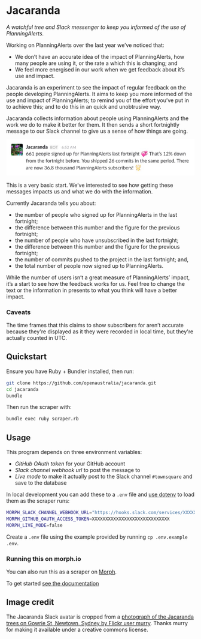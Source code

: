 # Jacaranda

*A watchful tree and Slack messenger to keep you informed of the use of PlanningAlerts.*

Working on PlanningAlerts over the last year we’ve noticed that:

* We don’t have an accurate idea of the impact of PlanningAlerts, how many people are using it, or the rate a which this is changing; and
* We feel more energised in our work when we get feedback about it’s use and impact.

Jacaranda is an experiment to see the impact of regular feedback on the people developing PlanningAlerts. It aims to keep you more informed of the use and impact of PlanningAlerts; to remind you of the effort you’ve put in to achieve this; and to do this in an quick and unobtrusive way.

Jacaranda collects information about people using PlanningAlerts and the work we do to make it better for them. It then sends a short fortnightly message to our Slack channel to give us a sense of how things are going.

![Image of slack message from Jacaranda](screenshot.jpg)

This is a very basic start. We’ve interested to see how getting these messages impacts us and what we do with the information.

Currently Jacaranda tells you about:

* the number of people who signed up for PlanningAlerts in the last fortnight;
* the difference between this number and the figure for the previous fortnight;
* the number of people who have unsubscribed in the last fortnight;
* the difference between this number and the figure for the previous fortnight;
* the number of commits pushed to the project in the last fortnight; and,
* the total number of people now signed up to PlanningAlerts.

While the number of users isn’t a great measure of PlanningAlerts’ impact, it’s a start to see how the feedback works for us. Feel free to change the text or the information in presents to what you think will have a better impact.

### Caveats

The time frames that this claims to show subscribers for aren’t accurate because they're displayed as it they were recorded in local time, but they're actually counted in UTC.

## Quickstart

Ensure you have Ruby + Bundler installed, then run:

``` bash
git clone https://github.com/openaustralia/jacaranda.git
cd jacaranda
bundle
```

Then run the scraper with:

``` bash
bundle exec ruby scraper.rb
```

## Usage

This program depends on three environment variables:

* *GitHub OAuth token* for your GitHub account
* *Slack channel webhook url* to post the message to
* *Live mode* to make it actually post to the Slack channel `#townsquare` and save to the database

In local development you can add these to a `.env` file and [use dotenv](https://github.com/bkeepers/dotenv) to load them as the scraper runs:

``` bash
MORPH_SLACK_CHANNEL_WEBHOOK_URL="https://hooks.slack.com/services/XXXXXXXXXXXXX"
MORPH_GITHUB_OAUTH_ACCESS_TOKEN=XXXXXXXXXXXXXXXXXXXXXXXXXXXXX
MORPH_LIVE_MODE=false
```

Create a `.env` file using the example provided by running `cp .env.example .env`.

### Running this on morph.io

You can also run this as a scraper on [Morph](https://morph.io).

To get started [see the documentation](https://morph.io/documentation)

## Image credit

The Jacaranda Slack avatar is cropped from a [photograph of the Jacaranda trees on Gowrie St, Newtown, Sydney by Flickr user murry](https://www.flickr.com/photos/hopeless128/15808564051/in/photolist-aCSCXw-q8S). Thanks murry for making it available under a creative commons license.
